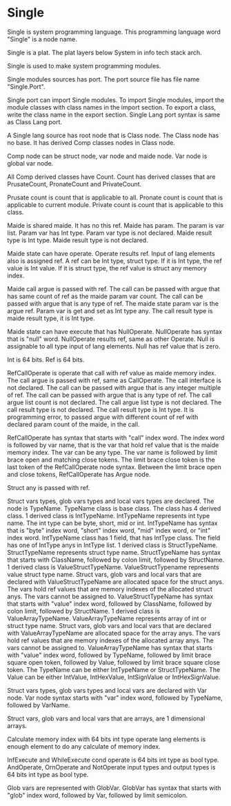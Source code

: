 # Single

Single is system programming language.
This programming language word "Single" is a node name.

Single is a plat.
The plat layers below System in info tech stack arch.

Single is used to make system programming modules.

Single modules sources has port.
The port source file has file name "Single.Port".

Single port can import Single modules.
To import Single modules, import the module classes with class names in the import section.
To export a class, write the class name in the export section.
Single Lang port syntax is same as Class Lang port.

A Single lang source has root node that is Class node.
The Class node has no base.
It has derived Comp classes nodes in Class node.

Comp node can be struct node, var node and maide node.
Var node is global var node.

All Comp derived classes have Count.
Count has derived classes that are PrusateCount, PronateCount and PrivateCount.

Prusate count is count that is applicable to all.
Pronate count is count that is applicable to current module.
Private count is count that is applicable to this class.

Maide is shared maide. It has no this ref.
Maide has param. The param is var list.
Param var has Int type. Param var type is not declared.
Maide result type is Int type.
Maide result type is not declared.

Maide state can have operate.
Operate results ref.
Input of lang elements also is assigned ref.
A ref can be Int type, struct type.
If it is Int type, the ref value is Int value.
If it is struct type, the ref value is struct any memory index.

Maide call argue is passed with ref.
The call can be passed with argue that has same count of ref as the maide param var count.
The call can be passed with argue that is any type of ref.
The maide state param var is the argue ref.
Param var is get and set as Int type any.
The call result type is maide result type, it is Int type.

Maide state can have execute that has NullOperate.
NullOperate has syntax that is "null" word.
NullOperate results ref, same as other Operate.
Null is assignable to all type input of lang elements.
Null has ref value that is zero.

Int is 64 bits. Ref is 64 bits.

RefCallOperate is operate that call with ref value as maide memory index.
The call argue is passed with ref, same as CallOperate.
The call interface is not declared.
The call can be passed with argue that is any integer multiple of ref.
The call can be passed with argue that is any type of ref.
The call argue list count is not declared.
The call argue list type is not declared.
The call result type is not declared.
The call result type is Int type.
It is programming error, to passed argue with different count of ref with declared param count of the maide, in the call.

RefCallOperate has syntax that starts with "call" index word.
The index word is followed by var name, that is the var that hold ref value that is the maide memory index.
The var can be any type.
The var name is followed by limit brace open and matching close tokens.
The limit brace close token is the last token of the RefCallOperate node syntax.
Between the limit brace open and close tokens, RefCallOperate has Argue node.

Struct any is passed with ref.

Struct vars types, glob vars types and local vars types are declared.
The node is TypeName.
TypeName class is base class.
The class has 4 derived class.
1 derived class is IntTypeName. IntTypeName represents int type name.
The int type can be byte, short, mid or int.
IntTypeName has syntax that is "byte" index word, "short" index word, "mid" index word, or "int" index word.
IntTypeName class has 1 field, that has IntType class. The field has one of IntType anys in IntType list.
1 derived class is StructTypeName. 
StructTypeName represents struct type name.
StructTypeName has syntax that starts with ClassName, followed by colon limit, followed by StructName.
1 derived class is ValueStructTypeName.
ValueStructTypename represents value struct type name.
Struct vars, glob vars and local vars that are declared with ValueStructTypeName are allocated space for the struct anys.
The vars hold ref values that are memory indexes of the allocated struct anys.
The vars cannot be assigned to.
ValueStructTypeName has syntax that starts with "value" index word, followed by ClassName, followed by colon limit, followed by StructName.
1 derived class is ValueArrayTypeName.
ValueArrayTypeName represents array of int or struct type name.
Struct vars, glob vars and local vars that are declared with ValueArrayTypeName are allocated space for the array anys.
The vars hold ref values that are memory indexes of the allocated array anys.
The vars cannot be assigned to.
ValueArrayTypeName has syntax that starts with "value" index word, followed by TypeName, followed by limit brace square open token, 
followed by Value, followed by limit brace square close token.
The TypeName can be either IntTypeName or StructTypeName.
The Value can be either IntValue, IntHexValue, IntSignValue or IntHexSignValue.

Struct vars types, glob vars types and local vars are declared with Var node.
Var node syntax starts with "var" index word, followed by TypeName, followed by VarName.

Struct vars, glob vars and local vars that are arrays, are 1 dimensional arrays.

Calculate memory index with 64 bits int type operate lang elements is enough element to
do any calculate of memory index.

InfExecute and WhileExecute cond operate is 64 bits int type as bool type.
AndOperate, OrnOperate and NotOperate input types and output types is 64 bits int type as bool type.

Glob vars are represented with GlobVar.
GlobVar has syntax that starts with "glob" index word, followed by Var, followed by limit semicolon.